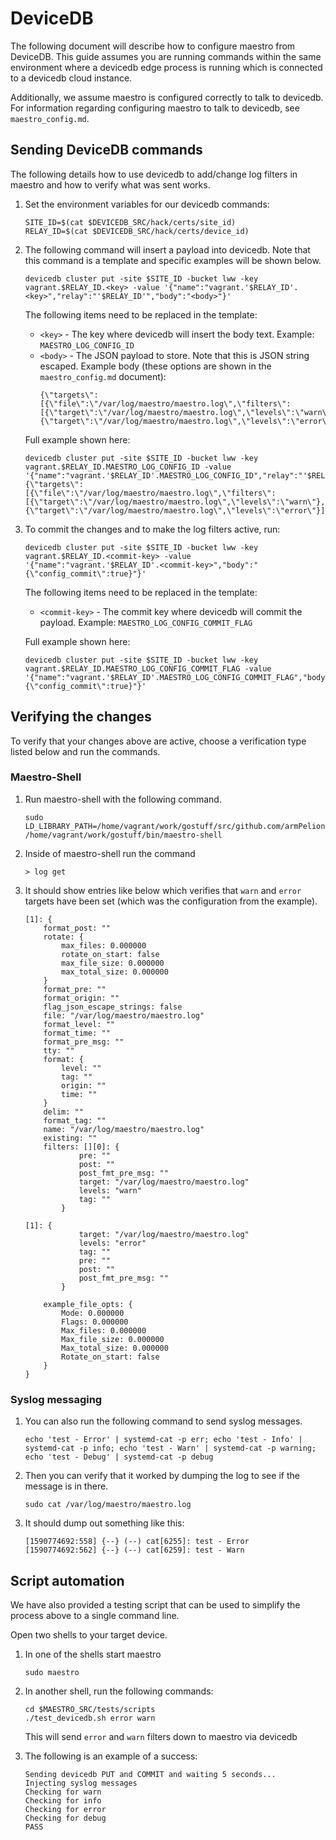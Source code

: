 # DeviceDB

The following document will describe how to configure maestro from DeviceDB. This guide assumes you are running commands within the same environment where a devicedb edge process is running which is connected to a devicedb cloud instance.

Additionally, we assume maestro is configured correctly to talk to devicedb. For information regarding configuring maestro to talk to devicedb, see `maestro_config.md`.

## Sending DeviceDB commands

The following details how to use devicedb to add/change log filters in maestro and how to verify what was sent works.

1. Set the environment variables for our devicedb commands:
    ```
    SITE_ID=$(cat $DEVICEDB_SRC/hack/certs/site_id)
    RELAY_ID=$(cat $DEVICEDB_SRC/hack/certs/device_id)
    ```
1. The following command will insert a payload into devicedb. Note that this command is a template and specific examples will be shown below.
    ```
    devicedb cluster put -site $SITE_ID -bucket lww -key vagrant.$RELAY_ID.<key> -value '{"name":"vagrant.'$RELAY_ID'.<key>","relay":"'$RELAY_ID'","body":"<body>"}'
    ```
    The following items need to be replaced in the template:
    * `<key>` - The key where devicedb will insert the body text. Example: `MAESTRO_LOG_CONFIG_ID `
    * `<body>` - The JSON payload to store. Note that this is JSON string escaped. Example body (these options are shown in the `maestro_config.md` document):
        ```
        {\"targets\":[{\"file\":\"/var/log/maestro/maestro.log\",\"filters\":[{\"target\":\"/var/log/maestro/maestro.log\",\"levels\":\"warn\"},{\"target\":\"/var/log/maestro/maestro.log\",\"levels\":\"error\"}],\"name\":\"\",\"existing\":\"replace\"}]}
        ```

    Full example shown here:
    ```
    devicedb cluster put -site $SITE_ID -bucket lww -key vagrant.$RELAY_ID.MAESTRO_LOG_CONFIG_ID -value '{"name":"vagrant.'$RELAY_ID'.MAESTRO_LOG_CONFIG_ID","relay":"'$RELAY_ID'","body":"{\"targets\":[{\"file\":\"/var/log/maestro/maestro.log\",\"filters\":[{\"target\":\"/var/log/maestro/maestro.log\",\"levels\":\"warn\"},{\"target\":\"/var/log/maestro/maestro.log\",\"levels\":\"error\"}],\"name\":\"\",\"existing\":\"replace\"}]}"}'
    ```

1. To commit the changes and to make the log filters active, run:
    ```
    devicedb cluster put -site $SITE_ID -bucket lww -key vagrant.$RELAY_ID.<commit-key> -value '{"name":"vagrant.'$RELAY_ID'.<commit-key>","body":"{\"config_commit\":true}"}'
    ```
    The following items need to be replaced in the template:
    * `<commit-key>` - The commit key where devicedb will commit the payload. Example: `MAESTRO_LOG_CONFIG_COMMIT_FLAG `

    Full example shown here:
    ```
    devicedb cluster put -site $SITE_ID -bucket lww -key vagrant.$RELAY_ID.MAESTRO_LOG_CONFIG_COMMIT_FLAG -value '{"name":"vagrant.'$RELAY_ID'.MAESTRO_LOG_CONFIG_COMMIT_FLAG","body":"{\"config_commit\":true}"}'
    ```

## Verifying the changes

To verify that your changes above are active, choose a verification type listed below and run the commands.

### Maestro-Shell

1. Run maestro-shell with the following command.
    ```
    sudo LD_LIBRARY_PATH=/home/vagrant/work/gostuff/src/github.com/armPelionEdge/maestro/vendor/github.com/armPelionEdge/greasego/deps/lib /home/vagrant/work/gostuff/bin/maestro-shell
    ```
1. Inside of maestro-shell run the command
    ```
    > log get
    ```
1. It should show entries like below which verifies that `warn` and `error` targets have been set (which was the configuration from the example).
    ```
    [1]: {
        format_post: ""
        rotate: {
            max_files: 0.000000
            rotate_on_start: false
            max_file_size: 0.000000
            max_total_size: 0.000000
        }
        format_pre: ""
        format_origin: ""
        flag_json_escape_strings: false
        file: "/var/log/maestro/maestro.log"
        format_level: ""
        format_time: ""
        format_pre_msg: ""
        tty: ""
        format: {
            level: ""
            tag: ""
            origin: ""
            time: ""
        }
        delim: ""
        format_tag: ""
        name: "/var/log/maestro/maestro.log"
        existing: ""
        filters: [][0]: {
                pre: ""
                post: ""
                post_fmt_pre_msg: ""
                target: "/var/log/maestro/maestro.log"
                levels: "warn"
                tag: ""
            }

    [1]: {
                target: "/var/log/maestro/maestro.log"
                levels: "error"
                tag: ""
                pre: ""
                post: ""
                post_fmt_pre_msg: ""
            }

        example_file_opts: {
            Mode: 0.000000
            Flags: 0.000000
            Max_files: 0.000000
            Max_file_size: 0.000000
            Max_total_size: 0.000000
            Rotate_on_start: false
        }
    }
    ```

### Syslog messaging

1. You can also run the following command to send syslog messages.
    ```
    echo 'test - Error' | systemd-cat -p err; echo 'test - Info' | systemd-cat -p info; echo 'test - Warn' | systemd-cat -p warning; echo 'test - Debug' | systemd-cat -p debug
    ```
1. Then you can verify that it worked by dumping the log to see if the message is in there.
    ```
    sudo cat /var/log/maestro/maestro.log
    ```
1. It should dump out something like this:
    ```
    [1590774692:558] {--} (--) cat[6255]: test - Error
    [1590774692:562] {--} (--) cat[6259]: test - Warn
    ```

## Script automation

We have also provided a testing script that can be used to simplify the process above to a single command line.

Open two shells to your target device.

1. In one of the shells start maestro
    ```
    sudo maestro
    ```
1. In another shell, run the following commands:
    ```
    cd $MAESTRO_SRC/tests/scripts
    ./test_devicedb.sh error warn
    ```
    This will send `error` and `warn` filters down to maestro via devicedb

1. The following is an example of a success:
    ```
    Sending devicedb PUT and COMMIT and waiting 5 seconds...
    Injecting syslog messages
    Checking for warn
    Checking for info
    Checking for error
    Checking for debug
    PASS
    ```
